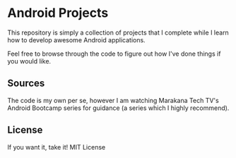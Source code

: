 Android Projects
================


This repository is simply a collection of projects that I complete while I learn how to develop awesome Android applications.

Feel free to browse through the code to figure out how I've done things if you would like.

Sources
-------

The code is my own per se, however I am watching Marakana Tech TV's Android Bootcamp series for guidance (a series which I highly recommend).


License
-------

If you want it, take it! MIT License

